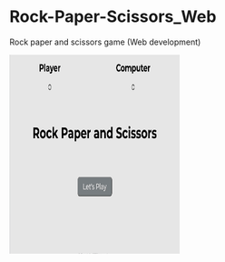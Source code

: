 # Rock-Paper-Scissors_Web
Rock paper and scissors game (Web development)

<img src="RockPaper&Scissors.gif" width="300" height="350">
